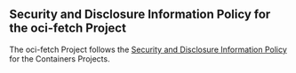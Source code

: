 ## Security and Disclosure Information Policy for the oci-fetch Project

The oci-fetch Project follows the [Security and Disclosure Information Policy](https://github.com/containers/common/blob/master/SECURITY.md) for the Containers Projects.
